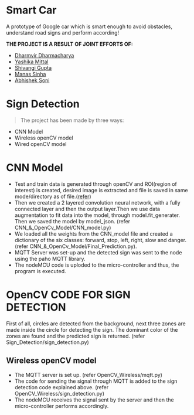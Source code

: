 # Smart Car
A prototype of Google car which is smart enough to avoid obstacles, understand road signs and perform according!

**THE PROJECT IS A RESULT OF JOINT EFFORTS OF:**

- [Dharmvir Dharmacharya](https://github.com/DDharma)
- [Yashika Mittal](https://github.com/yashika0998)
- [Shivangi Gupta](https://github.com/Shiv98)
- [Manas Sinha](https://github.com/manassinha07)
- [Abhishek Soni](https://github.com/rockstarabhii)

# Sign Detection
> The project has been made by three ways:
- CNN Model
- Wireless openCV model
- Wired openCV model

# CNN Model
- Test and train data is generated through openCV and ROI(region of interest) is created, desired image is extracted and file is saved in same mode/directory as of file.([refer](https://github.com/DDharma/Smart_Car/CNN_&_OpenCv_Model/Builing.py))
- Then we created a 2 layered convolution neural network, with a fully connected layer and then the output layer.Then we use data   augmentation to fit data into the model, through model.fit_generater. Then we saved the model by model_json. (refer CNN_&_OpenCv_Model/CNN_model.py)
- We loaded all the weights from the CNN_model file and created a dictionary of the six classes: forward, stop, left, right, slow and danger. (refer CNN_&_OpenCv_Model/Final_Prediction.py).
- MQTT Server was set-up and the detected sign was sent to the node using the paho MQTT library.
- The nodeMCU code is uploded to the micro-controller and thus, the program is executed.

# OpenCV CODE FOR SIGN DETECTION
First of all, circles are detected from the background, next three zones are made inside the circle for detecting the sign. The dominant color of the zones are found and the predicted sign is returned. (refer Sign_Detection/sign_detection.py)

## Wireless openCV model
- The MQTT server is set up. (refer OpenCV_Wireless/mqtt.py)
- The code for sending the signal through MQTT is added to the sign detection code explained above. (refer OpenCV_Wireless/sign_detection.py)
- The nodeMCU receives the signal sent by the server and then the micro-controller performs accordingly.
